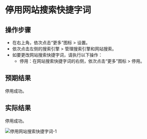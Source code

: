 # 停用网站搜索快捷字词

## 操作步骤

- 在右上角，依次点击“更多”图标 > 设置。
- 依次点击左侧的搜索引擎 > 管理搜索引擎和网站搜索。
- 如要更改网站搜索快捷字词，请执行以下操作：
  - 停用：在网站搜索快捷字词的右侧，依次点击“更多”图标 > 停用。

## 预期结果

停用成功。

## 实际结果

停用成功。

![停用网站搜索快捷字词-1](../img/停用网站搜索快捷字词-1.png)